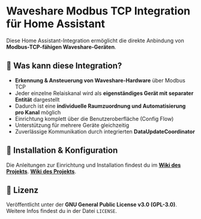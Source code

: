 # Waveshare Modbus TCP Integration für Home Assistant

Diese Home Assistant-Integration ermöglicht die direkte Anbindung von **Modbus-TCP-fähigen Waveshare-Geräten**.

## 🧠 Was kann diese Integration?

- **Erkennung & Ansteuerung von Waveshare-Hardware** über Modbus TCP
- Jeder einzelne Relaiskanal wird als **eigenständiges Gerät mit separater Entität** dargestellt
- Dadurch ist eine **individuelle Raumzuordnung und Automatisierung pro Kanal** möglich
- Einrichtung komplett über die Benutzeroberfläche (Config Flow)
- Unterstützung für mehrere Geräte gleichzeitig
- Zuverlässige Kommunikation durch integrierten **DataUpdateCoordinator**

## 📘 Installation & Konfiguration

Die Anleitungen zur Einrichtung und Installation findest du im **[Wiki des Projekts](https://github.com/BKifft68/Waveshare-Modbus-TCP-Home-Assistant/wiki/Installation)**.
                                                               **[Wiki des Projekts](https://github.com/BKifft68/Waveshare-Modbus-TCP-Home-Assistant/wiki/Waveshare-Hardware-Setup)**.
## 📄 Lizenz

Veröffentlicht unter der **GNU General Public License v3.0 (GPL-3.0)**. Weitere Infos findest du in der Datei `LICENSE`.
